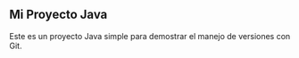    ## Mi Proyecto Java
   Este es un proyecto Java simple para demostrar el manejo de versiones con Git.
